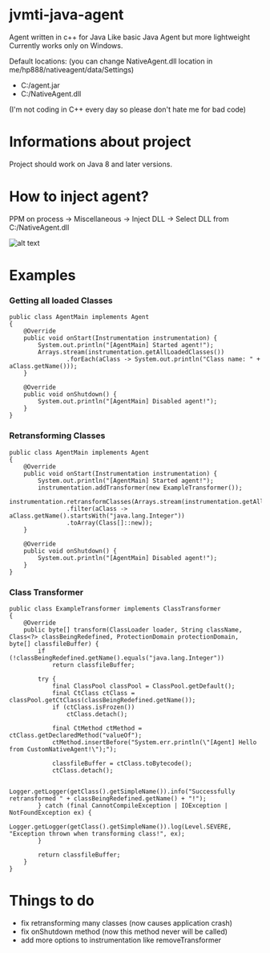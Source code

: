 # jvmti-java-agent

Agent written in c++ for Java
Like basic Java Agent but more lightweight
Currently works only on Windows.

Default locations: (you can change NativeAgent.dll location in me/hp888/nativeagent/data/Settings)
- C:/agent.jar
- C:/NativeAgent.dll

(I'm not coding in C++ every day so please don't hate me for bad code) 

# Informations about project

Project should work on Java 8 and later versions.

# How to inject agent?

PPM on process -> Miscellaneous -> Inject DLL -> Select DLL from C:/NativeAgent.dll

![alt text](https://cdn.discordapp.com/attachments/628611450331463690/643546428450406421/processhacker-inject-dll.png)

# Examples

### Getting all loaded Classes

```
public class AgentMain implements Agent
{
    @Override
    public void onStart(Instrumentation instrumentation) {
        System.out.println("[AgentMain] Started agent!");
        Arrays.stream(instrumentation.getAllLoadedClasses())
                .forEach(aClass -> System.out.println("Class name: " + aClass.getName()));
    }

    @Override
    public void onShutdown() {
        System.out.println("[AgentMain] Disabled agent!");
    }
}
```

### Retransforming Classes

```
public class AgentMain implements Agent
{
    @Override
    public void onStart(Instrumentation instrumentation) {
        System.out.println("[AgentMain] Started agent!");
        instrumentation.addTransformer(new ExampleTransformer());
        instrumentation.retransformClasses(Arrays.stream(instrumentation.getAllLoadedClasses())
                .filter(aClass -> aClass.getName().startsWith("java.lang.Integer"))
                .toArray(Class[]::new));
    }

    @Override
    public void onShutdown() {
        System.out.println("[AgentMain] Disabled agent!");
    }
}
```

### Class Transformer
```
public class ExampleTransformer implements ClassTransformer
{
    @Override
    public byte[] transform(ClassLoader loader, String className, Class<?> classBeingRedefined, ProtectionDomain protectionDomain, byte[] classfileBuffer) {
        if (!classBeingRedefined.getName().equals("java.lang.Integer"))
            return classfileBuffer;

        try {
            final ClassPool classPool = ClassPool.getDefault();
            final CtClass ctClass = classPool.getCtClass(classBeingRedefined.getName());
            if (ctClass.isFrozen())
                ctClass.detach();

            final CtMethod ctMethod = ctClass.getDeclaredMethod("valueOf");
            ctMethod.insertBefore("System.err.println(\"[Agent] Hello from CustomNativeAgent!\");");

            classfileBuffer = ctClass.toBytecode();
            ctClass.detach();

            Logger.getLogger(getClass().getSimpleName()).info("Successfully retransformed " + classBeingRedefined.getName() + "!");
        } catch (final CannotCompileException | IOException | NotFoundException ex) {
            Logger.getLogger(getClass().getSimpleName()).log(Level.SEVERE, "Exception thrown when transforming class!", ex);
        }

        return classfileBuffer;
    }
}
```

# Things to do

- fix retransforming many classes (now causes application crash)
- fix onShutdown method (now this method never will be called)
- add more options to instrumentation like removeTransformer
